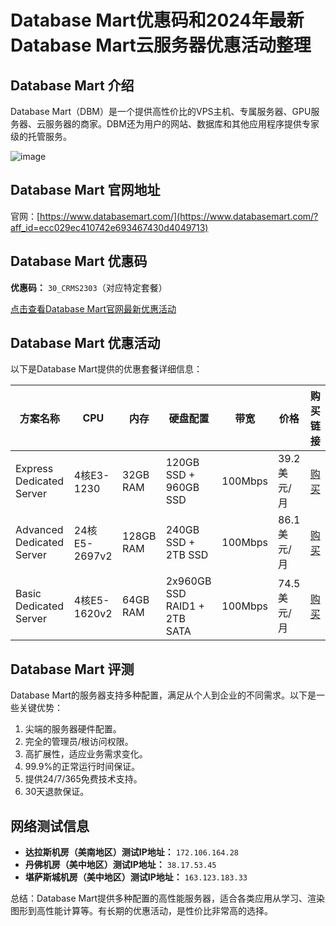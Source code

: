 # Database Mart优惠码和2024年最新Database Mart云服务器优惠活动整理

## Database Mart 介绍
Database Mart（DBM）是一个提供高性价比的VPS主机、专属服务器、GPU服务器、云服务器的商家。DBM还为用户的网站、数据库和其他应用程序提供专家级的托管服务。

![image](https://github.com/ndespnpage2/Database-Mart/assets/169419611/dbb7206f-0a26-499e-880a-e09c0749869b)

## Database Mart 官网地址
官网：[https://www.databasemart.com/](https://www.databasemart.com/?aff_id=ecc029ec410742e693467430d4049713)

## Database Mart 优惠码
**优惠码：** `30_CRMS2303`（对应特定套餐）

[点击查看Database Mart官网最新优惠活动](https://www.databasemart.com/?aff_id=ecc029ec410742e693467430d4049713)

## Database Mart 优惠活动
以下是Database Mart提供的优惠套餐详细信息：

| 方案名称             | CPU | 内存   | 硬盘配置                | 带宽  | 价格       | 购买链接                           |
|--------------------|-----|--------|------------------------|-------|-----------|------------------------------------|
| Express Dedicated Server | 4核E3-1230 | 32GB RAM | 120GB SSD + 960GB SSD | 100Mbps | 39.2美元/月 | [购买](https://console.databasemart.com/check/ds_ex_03/-1?aff_id=ecc029ec410742e693467430d4049713) |
| Advanced Dedicated Server | 24核E5-2697v2 | 128GB RAM | 240GB SSD + 2TB SSD | 100Mbps | 86.1美元/月 | [购买](https://console.databasemart.com/check/ds_ad_03/-1?aff_id=ecc029ec410742e693467430d4049713) |
| Basic Dedicated Server | 4核E5-1620v2 | 64GB RAM | 2x960GB SSD RAID1 + 2TB SATA | 100Mbps | 74.5美元/月 | [购买](https://console.databasemart.com/check/ds_ba_01/-1?aff_id=ecc029ec410742e693467430d4049713) |

## Database Mart 评测
Database Mart的服务器支持多种配置，满足从个人到企业的不同需求。以下是一些关键优势：
1. 尖端的服务器硬件配置。
2. 完全的管理员/根访问权限。
3. 高扩展性，适应业务需求变化。
4. 99.9%的正常运行时间保证。
5. 提供24/7/365免费技术支持。
6. 30天退款保证。

## 网络测试信息
- **达拉斯机房（美南地区）测试IP地址：** `172.106.164.28`
- **丹佛机房（美中地区）测试IP地址：** `38.17.53.45`
- **堪萨斯城机房（美中地区）测试IP地址：** `163.123.183.33`

总结：Database Mart提供多种配置的高性能服务器，适合各类应用从学习、渲染图形到高性能计算等。有长期的优惠活动，是性价比非常高的选择。
